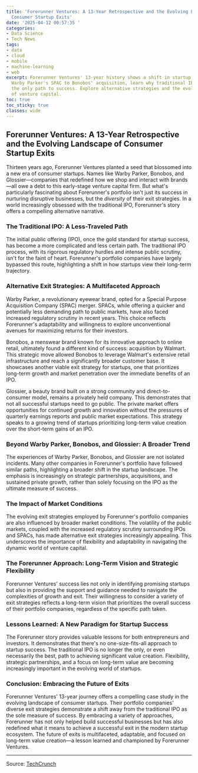 ```yaml
---
title: 'Forerunner Ventures: A 13-Year Retrospective and the Evolving Landscape of
  Consumer Startup Exits'
date: '2025-04-12 00:57:35 '
categories:
- Data Science
- Tech News
tags:
- data
- cloud
- mobile
- machine-learning
- web
excerpt: Forerunner Ventures' 13-year history shows a shift in startup exits.  From
  Warby Parker's SPAC to Bonobos' acquisition, learn why traditional IPOs are no longer
  the only path to success. Explore alternative strategies and the evolving landscape
  of venture capital.
toc: true
toc_sticky: true
classes: wide
---
```


## Forerunner Ventures: A 13-Year Retrospective and the Evolving Landscape of Consumer Startup Exits

Thirteen years ago, Forerunner Ventures planted a seed that blossomed into a new era of consumer startups.  Names like Warby Parker, Bonobos, and Glossier—companies that redefined how we shop and interact with brands—all owe a debt to this early-stage venture capital firm.  But what's particularly fascinating about Forerunner's portfolio isn't just its success in nurturing disruptive businesses, but the *diversity* of their exit strategies.  In a world increasingly obsessed with the traditional IPO, Forerunner's story offers a compelling alternative narrative.

### The Traditional IPO: A Less-Traveled Path

The initial public offering (IPO), once the gold standard for startup success, has become a more complicated and less certain path.  The traditional IPO process, with its rigorous regulatory hurdles and intense public scrutiny, isn't for the faint of heart.  Forerunner's portfolio companies have largely bypassed this route, highlighting a shift in how startups view their long-term trajectory.

### Alternative Exit Strategies: A Multifaceted Approach

Warby Parker, a revolutionary eyewear brand, opted for a Special Purpose Acquisition Company (SPAC) merger.  SPACs, while offering a quicker and potentially less demanding path to public markets, have also faced increased regulatory scrutiny in recent years.  This choice reflects Forerunner's adaptability and willingness to explore unconventional avenues for maximizing returns for their investors.

Bonobos, a menswear brand known for its innovative approach to online retail, ultimately found a different kind of success: acquisition by Walmart.  This strategic move allowed Bonobos to leverage Walmart's extensive retail infrastructure and reach a significantly broader customer base.  It showcases another viable exit strategy for startups, one that prioritizes long-term growth and market penetration over the immediate benefits of an IPO.

Glossier, a beauty brand built on a strong community and direct-to-consumer model, remains a privately held company.  This demonstrates that not all successful startups need to go public.  The private market offers opportunities for continued growth and innovation without the pressures of quarterly earnings reports and public market expectations.  This strategy speaks to a growing trend of startups prioritizing long-term value creation over the short-term gains of an IPO.

### Beyond Warby Parker, Bonobos, and Glossier: A Broader Trend

The experiences of Warby Parker, Bonobos, and Glossier are not isolated incidents.  Many other companies in Forerunner's portfolio have followed similar paths, highlighting a broader shift in the startup landscape.  The emphasis is increasingly on strategic partnerships, acquisitions, and sustained private growth, rather than solely focusing on the IPO as the ultimate measure of success.

### The Impact of Market Conditions

The evolving exit strategies employed by Forerunner's portfolio companies are also influenced by broader market conditions.  The volatility of the public markets, coupled with the increased regulatory scrutiny surrounding IPOs and SPACs, has made alternative exit strategies increasingly appealing.  This underscores the importance of flexibility and adaptability in navigating the dynamic world of venture capital.

### The Forerunner Approach: Long-Term Vision and Strategic Flexibility

Forerunner Ventures' success lies not only in identifying promising startups but also in providing the support and guidance needed to navigate the complexities of growth and exit.  Their willingness to consider a variety of exit strategies reflects a long-term vision that prioritizes the overall success of their portfolio companies, regardless of the specific path taken.

### Lessons Learned: A New Paradigm for Startup Success

The Forerunner story provides valuable lessons for both entrepreneurs and investors.  It demonstrates that there's no one-size-fits-all approach to startup success.  The traditional IPO is no longer the only, or even necessarily the best, path to achieving significant value creation.  Flexibility, strategic partnerships, and a focus on long-term value are becoming increasingly important in the evolving world of startups.

### Conclusion: Embracing the Future of Exits

Forerunner Ventures' 13-year journey offers a compelling case study in the evolving landscape of consumer startups.  Their portfolio companies' diverse exit strategies demonstrate a shift away from the traditional IPO as the sole measure of success.  By embracing a variety of approaches, Forerunner has not only helped build successful businesses but has also redefined what it means to achieve a successful exit in the modern startup ecosystem.  The future of exits is multifaceted, adaptable, and focused on long-term value creation—a lesson learned and championed by Forerunner Ventures.


---

Source: [TechCrunch](https://techcrunch.com/2025/04/11/forerunners-long-game-as-startups-stall-before-ipo-all-options-are-on-the-table/)